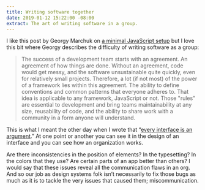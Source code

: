 ```yaml
---
title: Writing software together
date: 2019-01-12 15:22:00 -08:00
extract: The art of writing software in a group.
---
```


I like this post by Georgy Marchuk on [a minimal JavaScript setup](https://css-tricks.com/a-minimal-javascript-setup/) but I love this bit where Georgy describes the difficulty of writing software as a group: 

> The success of a development team starts with an agreement. An agreement of how things are done. Without an agreement, code would get messy, and the software unsustainable quite quickly, even for relatively small projects. Therefore, a lot (if not most) of the power of a framework lies within this agreement. The ability to define conventions and common patterns that everyone adheres to. That idea is applicable to any framework, JavaScript or not. Those "rules" are essential to development and bring teams maintainability at any size, reusability of code, and the ability to share work with a community in a form anyone will understand.

This is what I meant the other day when I wrote that “[every interface is an argument](https://buttondown.email/robinrendle/archive/513a2f17-6d8b-4cfb-a5d5-0ac009a65e3f).” At one point or another you can see it in the design of an interface and you can see how an organization works. 

Are there inconsistencies in the position of elements? In the typesetting? In the colors that they use? Are certain parts of an app better than others? I would say that these issues reveal all the communication flaws in an org. And so our job as design systems folk isn’t necessarily to fix those bugs as much as it is to tackle the very issues that caused them; miscommunication.